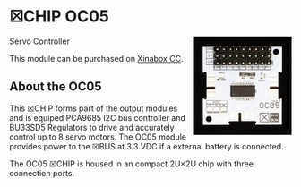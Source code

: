 # ☒CHIP OC05
<img src="extras/OC05 V0.5.0.JPG" width="35%" height="auto" align="right">
Servo Controller

This module can be purchased on [Xinabox CC](https://xinabox.cc/products/OC05/).

## About the OC05
This ☒CHIP forms part of the output modules and is equiped PCA9685 I2C bus controller and BU33SD5 Regulators to drive and accurately control up to 8 servo motors. The OC05 module provides power to the ☒BUS at 3.3 VDC if a external battery is connected.

The OC05 ☒CHIP is housed in an compact 2U×2U chip with three connection ports.

